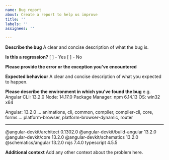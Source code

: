 ```yaml
---
name: Bug report
about: Create a report to help us improve
title: ''
labels: ''
assignees: ''

---
```


**Describe the bug**
A clear and concise description of what the bug is.

**Is this a regression?**
[ ] - Yes
[ ] - No

**Please provide the error or the exception you've encountered**

**Expected behaviour**
A clear and concise description of what you expected to happen.

**Please describe the environment in which you've found the bug**
e.g. 
Angular CLI: 13.2.0
Node: 14.17.0
Package Manager: npm 6.14.13
OS: win32 x64

Angular: 13.2.0
... animations, cli, common, compiler, compiler-cli, core, forms
... platform-browser, platform-browser-dynamic, router

---------------------------------------------------------
@angular-devkit/architect       0.1302.0
@angular-devkit/build-angular   13.2.0
@angular-devkit/core            13.2.0
@angular-devkit/schematics      13.2.0
@schematics/angular             13.2.0
rxjs                            7.4.0
typescript                      4.5.5

**Additional context**
Add any other context about the problem here.
